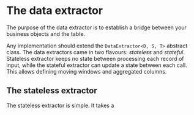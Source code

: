 # The data extractor

The purpose of the data extractor is to establish a bridge between your business objects and the table. 

Any implementation should extend the `DataExtractor<D, S, T>` abstract class. The data extractors came in two flavours: *stateless* and *stateful*. Stateless extractor keeps no state between processing each record of input, while the stateful extractor can update a state between each call. This allows defining moving windows and aggregated columns. 

## The stateless extractor

The stateless extractor is simple. It takes a 